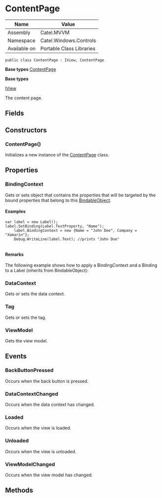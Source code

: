 

# ContentPage

Name|Value
---|---
Assembly|Catel.MVVM
Namespace|Catel.Windows.Controls
Available on|Portable Class Libraries

```
public class ContentPage : IView, ContentPage
```

**Base types**
[ContentPage]()

**Base types**

[IView](/Catel.MVVM\Catel\MVVM\Views\IView.md)


The content page.



## Fields

## Constructors

### ContentPage()

Initializes a new instance of the [ContentPage](#) class.



## Properties

### BindingContext

Gets or sets object that contains the properties that will be targeted by the bound properties that belong to this [BindableObject](#).

#### Examples

```
var label = new Label();
label.SetBinding(Label.TextProperty, "Name");
    label.BindingContext = new {Name = "John Doe", Company = "Xamarin"};
    Debug.WriteLine(label.Text); //prints "John Doe"
            
```

#### Remarks

The following example shows how to apply a BindingContext and a Binding to a Label (inherits from BindableObject):



### DataContext

Gets or sets the data context.



### Tag

Gets or sets the tag.



### ViewModel

Gets the view model.



## Events

### BackButtonPressed

Occurs when the back button is pressed.



### DataContextChanged

Occurs when the data context has changed.



### Loaded

Occurs when the view is loaded.



### Unloaded

Occurs when the view is unloaded.



### ViewModelChanged

Occurs when the view model has changed.



## Methods

